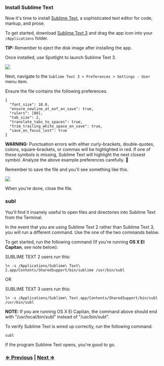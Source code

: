 ### Install Sublime Text

Now it's time to install [Sublime Text](http://www.sublimetext.com/3), a sophisticated text editor for code, markup, and prose.

To get started, download [Sublime Text 3](http://www.sublimetext.com/3) and drag the app icon into your `/Applications` folder.

**TIP:** Remember to eject the disk image after installing the app.

Once installed, use Spotlight to launch Sublime Text 3.

![](https://i.imgur.com/rrHkcoy.jpg)

Next, navigate to the `Sublime Text 3 > Preferences > Settings - User` menu item.

Ensure the file contains the following preferences.

```
{
  "font_size": 18.0,
  "ensure_newline_at_eof_on_save": true,
  "rulers": [80],
  "tab_size": 2,
  "translate_tabs_to_spaces": true,
  "trim_trailing_white_space_on_save": true,
  "save_on_focus_lost": true
}
```

**WARNING:** Punctuation errors with either curly-brackets, double-quotes, colons, square-brackets, or commas will be highlighted in red. If one of these symbols is missing, Sublime Text will highlight the next closest symbol. Analyze the above example preferences carefully. :eyes:

Remember to save the file and you'll see something like this.

![](https://i.imgur.com/W7P51S3.png)

When you're done, close the file.

### subl

You'll find it insanely useful to open files and directories into Sublime Text from the Terminal.

In the event that you are using Sublime Text 2 rather than Sublime Text 3, you will run a different command. Use the one of the two commands below.

To get started, run the following command (If you're running **OS X El Capitan**, see note below):

SUBLIME TEXT 2 users run this:
```
ln -s /Applications/Sublime\ Text\ 2.app/Contents/SharedSupport/bin/sublime /usr/bin/subl
```
OR

SUBLIME TEXT 3 users run this:
```
ln -s /Applications/Sublime\ Text.app/Contents/SharedSupport/bin/subl /usr/bin/subl
```

**NOTE:** If you are running OS X El Capitan, the command above should end with "/usr/local/bin/subl" instead of "/usr/bin/subl".

To verify Sublime Text is wired up correctly, run the following command.

```
subl
```
If the program Sublime Text opens, you're good to go.


### [⇐ Previous](2_homebrew.md) | [Next ⇒](4_git.md)
